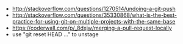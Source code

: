 - http://stackoverflow.com/questions/1270514/undoing-a-git-push
- http://stackoverflow.com/questions/35330868/what-is-the-best-practice-for-using-git-on-multiple-projects-with-the-same-base
- https://coderwall.com/p/_8dxjw/merging-a-pull-request-locally
- use "git reset HEAD <file>..." to unstage
